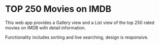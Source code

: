 # TOP 250 Movies on IMDB

This web app provides a Gallery view and a List view of the top 250 rated movies on IMDB with detail information.

Functionality includes sorting and live searching, design is responsive.

